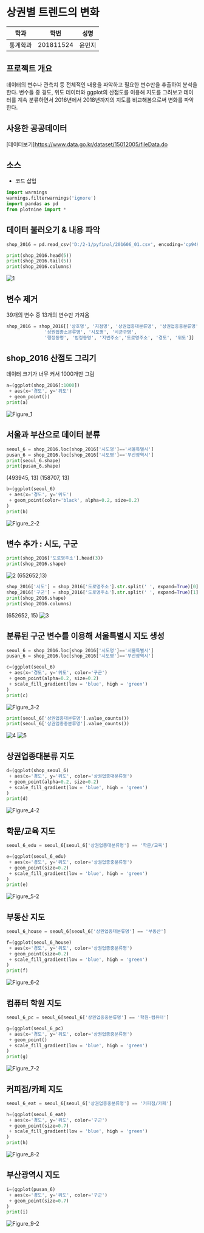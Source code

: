 # 상권별 트렌드의 변화

학과 | 학번 | 성명
---- | ---- | ---- 
통계학과 |201811524 |윤민지


## 프로젝트 개요
데이터의 변수나 관측치 등 전체적인 내용을 파악하고 필요한 변수만을 추출하여 분석을 한다. 변수들 중 경도, 위도 데이터와 ggplot의 산점도를 이용해 지도를 그려보고 데이터를 계속 분류하면서 2016년에서 2018년까지의 지도를 비교해봄으로써 변화를 파악한다.

## 사용한 공공데이터 
[데이터보기]https://www.data.go.kr/dataset/15012005/fileData.do

## 소스

* 코드 삽입

~~~python
import warnings
warnings.filterwarnings('ignore')
import pandas as pd
from plotnine import *
~~~

## 데이터 불러오기 & 내용 파악
~~~python
shop_2016 = pd.read_csv('D:/2-1/pyfinal/201606_01.csv', encoding='cp949')

print(shop_2016.head(5))
print(shop_2016.tail(5))
print(shop_2016.columns)
~~~
![1](https://user-images.githubusercontent.com/51190969/58799201-a624c500-863f-11e9-8404-0848b1c013ca.png)

## 변수 제거
39개의 변수 중 13개의 변수만 가져옴
~~~python
shop_2016 = shop_2016[['상호명', '지점명', '상권업종대분류명', '상권업종중분류명',
              '상권업종소분류명', '시도명', '시군구명',
              '행정동명', '법정동명', '지번주소','도로명주소', '경도', '위도']]
~~~

## shop_2016 산점도 그리기
데이터 크기가 너무 커서 1000개만 그림
~~~python
a=(ggplot(shop_2016[:1000])
 + aes(x='경도', y='위도')
 + geom_point())
print(a)
~~~
![Figure_1](https://user-images.githubusercontent.com/51190969/58798854-bf794180-863e-11e9-9d1c-1385ab2029d9.png)

## 서울과 부산으로 데이터 분류
~~~python
seoul_6 = shop_2016.loc[shop_2016['시도명']=='서울특별시']
pusan_6 = shop_2016.loc[shop_2016['시도명']=='부산광역시']
print(seoul_6.shape)
print(pusan_6.shape)
~~~
(493945, 13)
(158707, 13)
~~~python
b=(ggplot(seoul_6)
 + aes(x='경도', y='위도')
 + geom_point(color='black', alpha=0.2, size=0.2)
)
print(b)
~~~
![Figure_2-2](https://user-images.githubusercontent.com/51190969/58798869-ca33d680-863e-11e9-9fe1-fde7817467e9.png)

## 변수 추가 : 시도, 구군
~~~python
print(shop_2016['도로명주소'].head(3))
print(shop_2016.shape)
~~~
![2](https://user-images.githubusercontent.com/51190969/58800131-0caae280-8642-11e9-976a-61c46d29751b.PNG)
(652652,13)
~~~python
shop_2016['시도'] = shop_2016['도로명주소'].str.split(' ', expand=True)[0]
shop_2016['구군'] = shop_2016['도로명주소'].str.split(' ', expand=True)[1]
print(shop_2016.shape)
print(shop_2016.columns)
~~~
(652652, 15)
![3](https://user-images.githubusercontent.com/51190969/58800132-0caae280-8642-11e9-8c68-421a799b2e72.PNG)

## 분류된 구군 변수를 이용해 서울특별시 지도 생성
~~~python
seoul_6 = shop_2016.loc[shop_2016['시도명']=='서울특별시']
pusan_6 = shop_2016.loc[shop_2016['시도명']=='부산광역시']

c=(ggplot(seoul_6)
 + aes(x='경도', y='위도', color='구군')
 + geom_point(alpha=0.2, size=0.2)
 + scale_fill_gradient(low = 'blue', high = 'green')
)
print(c)
~~~
![Figure_3-2](https://user-images.githubusercontent.com/51190969/58798882-d1f37b00-863e-11e9-82b6-9fdd3441abc8.png)

~~~python
print(seoul_6['상권업종대분류명'].value_counts())
print(seoul_6['상권업종중분류명'].value_counts())
~~~
![4](https://user-images.githubusercontent.com/51190969/58800663-665fdc80-8643-11e9-9ba3-6197ece37707.PNG)
![5](https://user-images.githubusercontent.com/51190969/58800664-66f87300-8643-11e9-81a0-be8038f85dd1.PNG)
## 상권업종대분류 지도
~~~python
d=(ggplot(shop_seoul_6)
 + aes(x='경도', y='위도', color='상권업종대분류명')
 + geom_point(alpha=0.2, size=0.2)
 + scale_fill_gradient(low = 'blue', high = 'green')
)
print(d)
~~~
![Figure_4-2](https://user-images.githubusercontent.com/51190969/58798889-d61f9880-863e-11e9-8f37-fa41b8ac897d.png)

## 학문/교육 지도
~~~python
seoul_6_edu = seoul_6[seoul_6['상권업종대분류명'] == '학문/교육']

e=(ggplot(seoul_6_edu)
 + aes(x='경도', y='위도', color='상권업종중분류명')
 + geom_point(size=0.2)
 + scale_fill_gradient(low = 'blue', high = 'green')
)
print(e)
~~~
![Figure_5-2](https://user-images.githubusercontent.com/51190969/58798890-d61f9880-863e-11e9-95d2-75ae669f0b9f.png)

## 부동산 지도
~~~python
seoul_6_house = seoul_6[seoul_6['상권업종대분류명'] == '부동산']

f=(ggplot(seoul_6_house)
 + aes(x='경도', y='위도', color='상권업종중분류명')
 + geom_point(size=0.2)
 + scale_fill_gradient(low = 'blue', high = 'green')
)
print(f)
~~~
![Figure_6-2](https://user-images.githubusercontent.com/51190969/58798891-d61f9880-863e-11e9-8255-75c3c6dfc738.png)

## 컴퓨터 학원 지도
~~~python
seoul_6_pc = seoul_6[seoul_6['상권업종중분류명'] == '학원-컴퓨터']

g=(ggplot(seoul_6_pc)
 + aes(x='경도', y='위도', color='상권업종중분류명')
 + geom_point()
 + scale_fill_gradient(low = 'blue', high = 'green')
)
print(g)
~~~
![Figure_7-2](https://user-images.githubusercontent.com/51190969/58798892-d6b82f00-863e-11e9-99b3-7de09f517c07.png)

## 커피점/카페 지도
~~~python
seoul_6_eat = seoul_6[seoul_6['상권업종중분류명'] == '커피점/카페']

h=(ggplot(seoul_6_eat)
 + aes(x='경도', y='위도', color='구군')
 + geom_point(size=0.7)
 + scale_fill_gradient(low = 'blue', high = 'green')
)
print(h)
~~~
![Figure_8-2](https://user-images.githubusercontent.com/51190969/58798895-d6b82f00-863e-11e9-94c9-55792f979552.png)

## 부산광역시 지도
~~~python
i=(ggplot(pusan_6)
 + aes(x='경도', y='위도', color='구군')
 + geom_point(size=0.7)
)
print(i)
~~~
![Figure_9-2](https://user-images.githubusercontent.com/51190969/58798896-d6b82f00-863e-11e9-8ad3-c72a774390a7.png)
